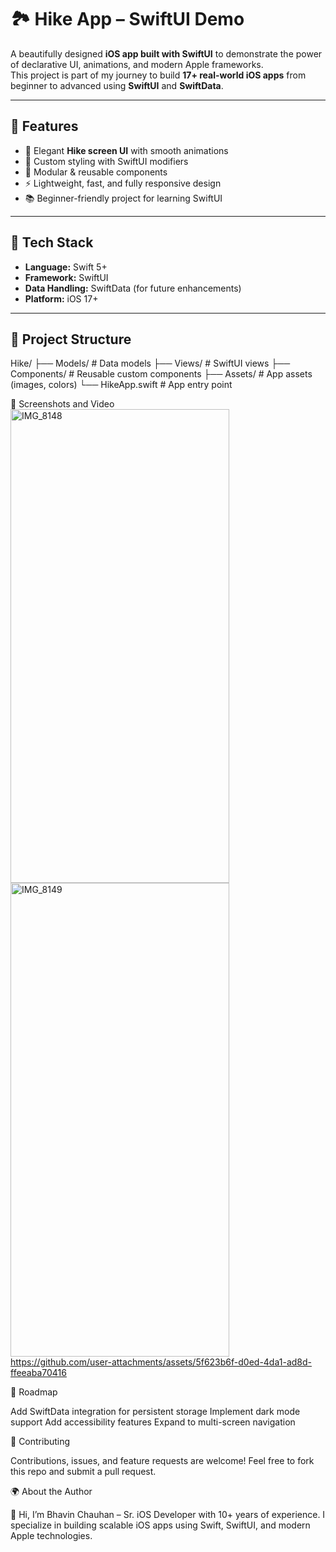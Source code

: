 # 🏞️ Hike App – SwiftUI Demo

A beautifully designed **iOS app built with SwiftUI** to demonstrate the power of declarative UI, animations, and modern Apple frameworks.  
This project is part of my journey to build **17+ real-world iOS apps** from beginner to advanced using **SwiftUI** and **SwiftData**.

---

## 📱 Features
- 🌄 Elegant **Hike screen UI** with smooth animations
- 🎨 Custom styling with SwiftUI modifiers
- 🧩 Modular & reusable components
- ⚡ Lightweight, fast, and fully responsive design
- 📚 Beginner-friendly project for learning SwiftUI

---

## 🚀 Tech Stack
- **Language:** Swift 5+
- **Framework:** SwiftUI
- **Data Handling:** SwiftData (for future enhancements)
- **Platform:** iOS 17+

---

## 📂 Project Structure

Hike/
├── Models/ # Data models
├── Views/ # SwiftUI views
├── Components/ # Reusable custom components
├── Assets/ # App assets (images, colors)
└── HikeApp.swift # App entry point

📸 Screenshots and Video
<img width="350" height="758" alt="IMG_8148" src="https://github.com/user-attachments/assets/f57c93a6-c30a-4610-b742-4f007504f4cd" />
<img width="350" height="758" alt="IMG_8149" src="https://github.com/user-attachments/assets/9bc99699-5714-4787-b533-07034956cb02" />
https://github.com/user-attachments/assets/5f623b6f-d0ed-4da1-ad8d-ffeeaba70416

🎯 Roadmap

 Add SwiftData integration for persistent storage
 Implement dark mode support
 Add accessibility features
 Expand to multi-screen navigation

🤝 Contributing

Contributions, issues, and feature requests are welcome!
Feel free to fork this repo and submit a pull request.

🌍 About the Author

👋 Hi, I’m Bhavin Chauhan – Sr. iOS Developer with 10+ years of experience.
I specialize in building scalable iOS apps using Swift, SwiftUI, and modern Apple technologies.
